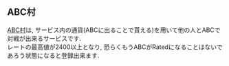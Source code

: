 ## ABC村

[ABC村](https://abc-village.herokuapp.com/)は, サービス内の通貨(ABCに出ることで貰える)を用いて他の人とABCで対戦が出来るサービスです.  
レートの最高値が2400以上となり, 恐らくもうABCがRatedになることはないであろう状態になると登録出来ます.
